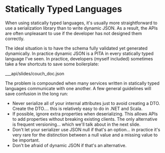 # Statically Typed Languages

When using statically typed languages, it's usually more straightforward to use a serialization library than to 
write dynamic JSON.  As a result, the APIs are often unpleasant to use if the developer has not designed them 
correctly.

The ideal situation is to have the schema fully validated yet generated dynamically.  In practice dynamic JSON is a 
PITA in every statically typed language I've seen.  In practice, developers (myself included) sometimes take a few 
shortcuts to save some boilerplate:

___api/slides/couch_doc.json

The problem is compounded when many services written in statically typed languages communicate with one another.  A 
few general guidelines will save confusion in the long run:

+ Never serialize all of your internal attributes just to avoid creating a DTO.  Create the DTO.... this is relatively
easy to do in .NET and Scala.
+ If possible, ignore extra properties when deserializing.  This allows APIs to add properties without breaking 
existing clients.  The only alternative is frequent versioning... which we'll talk about in the next slide.
+ Don't let your serializer use JSON null if that's an option... in practice it's very rare for the distinction between
a null value and a missing value to be important.
+ Don't be afraid of dynamic JSON if that's an alternative.

